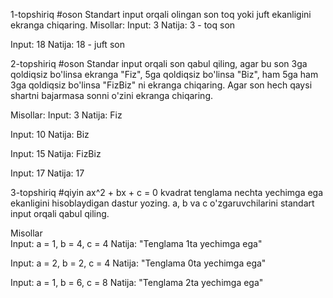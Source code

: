 1-topshiriq
#oson
Standart input orqali olingan son toq yoki juft ekanligini ekranga chiqaring.
Misollar: 
Input: 3
Natija: 3 - toq son

Input: 18
Natija: 18 - juft son

2-topshiriq
#oson
Standar input orqali son qabul qiling, agar bu son 3ga qoldiqsiz bo'linsa ekranga "Fiz", 5ga qoldiqsiz bo'linsa "Biz", ham 5ga ham 3ga qoldiqsiz bo'linsa "FizBiz" ni ekranga chiqaring.
Agar son hech qaysi shartni bajarmasa sonni o'zini ekranga chiqaring.

Misollar:
Input: 3
Natija: Fiz

Input: 10
Natija: Biz

Input: 15
Natija: FizBiz

Input: 17
Natija: 17

3-topshiriq
#qiyin
ax^2 + bx + c = 0 kvadrat tenglama nechta yechimga ega ekanligini hisoblaydigan dastur yozing.
a, b va c o'zgaruvchilarini standart input orqali qabul qiling.

Misollar  
Input: a = 1, b = 4, c = 4
Natija: "Tenglama 1ta yechimga ega"

Input: a = 2, b = 2, c = 4
Natija: "Tenglama 0ta yechimga ega"

Input: a = 1, b = 6, c = 8
Natija: "Tenglama 2ta yechimga ega"
